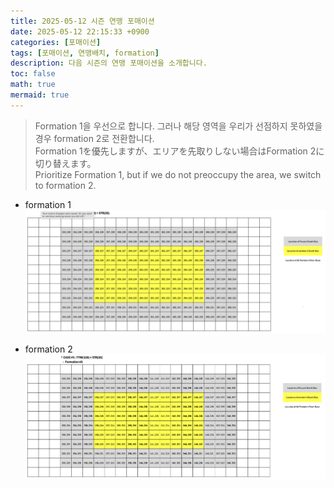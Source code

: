 ```yaml
---
title: 2025-05-12 시즌 연맹 포매이션
date: 2025-05-12 22:15:33 +0900
categories: [포매이션]
tags: [포매이션, 연맹배치, formation]
description: 다음 시즌의 연맹 포매이션을 소개합니다.
toc: false
math: true
mermaid: true
---
```


> Formation 1을 우선으로 합니다. 그러나 해당 영역을 우리가 선점하지 못하였을 경우 formation 2로 전환합니다.<BR>
> Formation 1を優先しますが、エリアを先取りしない場合はFormation 2に切り替えます。<BR>
> Prioritize Formation 1, but if we do not preoccupy the area, we switch to formation 2.<BR>

* formation 1
![2025-05-12 formation](/assets/img/formation1-2025-05-12-1.png "2025-05-12 formation")

* formation 2
![2025-05-12 formation](/assets/img/formation2-2025-05-12-1.png "2025-05-12 formation")

